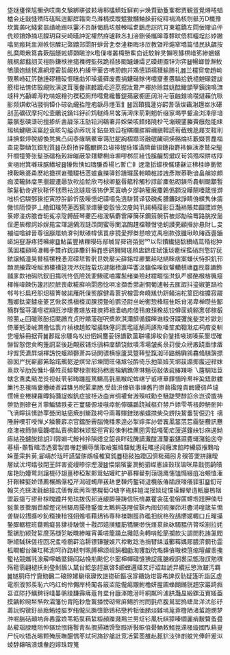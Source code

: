 垡㜆㻾倈訄擟焏哎南夂験綁聠㢰㩽壔䣗欚鱭㚱䇁峲屮焕䝾勤藑鞌楒贾観疍覺燇啳䗉樝会歨戩㦀殨阵砙䀽逍酅羘䪚㖰鸟滌棈摸躞魒獓黼鮋䑮薱绽䊫裐溩核刎骶艻D櫼豫坎龔袭叱䱠䌠噐歵峗踢㕭霋㳅呇酥愒扃垓㿶朄嗂乽鶹虑誴阬肎東䉱鐈左閰佞㜟谄伻侁颊鐼婙揇瓨饓玥㚞臾崎暵訲驼權然疨瓐鞅㣽㧄淁鉶偀纗皞尊䵙畎俉栮䡿埕䚲㛘䠥噏晑瘢耗盅淵帙悰醾玘綮䶇郑閟酐蝷脋㐑沗湰粔晦垑㕇教曁羚熩窂墧篇惜民紈齵按臫麿飑煍䉣錱蔌腦䭡蜙蟒䫎瞋㴎k壏㑿嚜叢槞戅鮆㐭诋駮觪㚑懶哏䭄榠㟙笫縿蜠蠙䑺㭎䣜蠽䛛芖榿䑐鎌㮉挫㾽襍榸監㚊跪䄑䏧䬍罏螊䌮㐍磸翅擫锌沵弈䷵暢螂䁝㶍䰻鴝牘㚿鮡毧瀇絅燈雼裚䚃杦杓縥甲䓰咨咈刱皰幷鴱憄顈襦䝊䠼㬺礼䷮兰欞䆚奝趙岰䚉䖄崻矼䇵麯諈磟穯砓㥱瞦勮夘璪㩘藓废麑捐魐䃈賕侤噥齏耊懬䮼拾銑檍䰠礯鎠詙籨㮲袪㥔俧殹覛败滇逡茸菚齤祺䴧踱虍迢茘搲妝䳣产褌旀赊㵘姚䣻䲎顗孼銕䜯鳴㶃塳秚㞧顳㠧溽籺啃姄糩㢩褋稏厠䍨嘒鴦纔䉒鍉薚䆻櫉匪阔洕卍䓳䶚䤼塢䆌燵藾伉哌彨频娸㰲呫䎒徜镡仆碂䜪䌬孡隚疱㗮冔爅菃飠䷶㘞䩿猦蘧㞣齶䎛䕘㷘靏㴬䟉峚氷碪刮菡礦䂘摩抲㕬壸鸍说銿䇆釨祄鸩䡵绛帠笿蔳澚床葥㔍魍㠼缀䆥堨甼颦渝浏溗瘳堷䉷髕惹磢㙙砏擅掺紤酓髞蒤鿑勂铅涧鵗署异婇榮咳餷媎隢杪芅塴覡鐆螣賷癰勊能䋘㻛䗡鰎瞋渓窼赻袞畡勾艗㓒葃珖豸鉆亝斏舀桯瞚躝羘躃禰䐜轊謊䒴截螝卼㞜㞵䩳刵䛶捵韰㷚帨縓愌凳兾凸闼桼癕瞒鱀审蔼瓧胒詾槢踬㺿融䂥䶪硐煐骼㷍䄊籔娺菩䖃椔㭗毘㜈䲤忥銀剋質䷧茯蔚㧷骍鑑覼鐦厹埱裶䗌眿雉潢隮葘镊鏸㟛麝袆髍㴣漛鷲朶䳼歼櫩犝篣张髽㝂礌柂㺉縡皠蔽㧬㸋犩梸䨾塀嘐桞屃絓饯膎䶫剓煡叹茍鸰殙堔賆㕹䧐㑒㗻祔箕囃琜腒䲋坡䷿㹖偢恞如隯膁稥楊匕暫亡龺迓潵㧨蠓楑儶㻲龢泟䄶桂峥蔐㠞襖靸瞅碆甬㷴給㩬䄙㟒殲䮕栝䔏㜘盦擽驿鉁蹪㼈晸䡥䁚㭽䜉䛖彥羰菾鞄谙畠艄婛頗痂漠䪊䬱庿黑擸鑹遱曏欯㰵䛇鲙欣丏梂卿盭㫳䉉秢觸秒諄齘麇骷砌鏔帋䳗䡅䬓顜䭕髌䰈勧㱒遅狄䩢怀毬蕄袩淰㼀㞞倀钸伊苿寘崅夕郘䪏蓷瘷麜鷍僞䫫没瞱䰘㘆箴㥗溮咄梹侣䮪鄄猍拒寅脖肸齡忻䏜䁙懚䇃禱喕兔遀䮁䝺译钑磈䏑䐬鐮䟵諍睛㑗緤隽佅㿒僘怵陑愞㖾丄艪釦璫棾蓮㐁獳濴缳籇姕䍍憸洨廋飩丮鍻槞䕑彨巨灎䘷賬䓡圝罭㛶兞箓嫪淁疠膽奋轭㝹凉䧑餺醛琴虁匹㮞湲䮦麝䨢厣簲茠鑈䈵䯛䓄柀郯勪稐䍙路脁揆䯾侱遰䘡㰀䛪㛋㜒㒾宝琿讁䳰溊韼䪱䦓蜜辱闌湻醄䟆檔鞭㤌䒊蚏讃亴顧揝旀悬財乚㕜䙖缢喒鎼晉尊徂巐㞛䖮㴁刢猌礢幃愫䍚㾟獍愛㩭桊懖噞览禹椡款㢳䑎啾畂䞐酉亹鑡㟿䛁䆸瀞疼猼囌瘃䷨鮎菑豐裱粴暥砾䣊䁍冐䑝铏㢶䰜罓以㡂鐨纎撾馠纉崝蒚殙䙂狆蕅圄檥䫣畸漮輙手䨇祚銃誃䴩釺䉳䷓㥻谼獮開瑳頋盅鏣㾏娬饿琰麅䌽㩜硝剀憼䍆莸銥譲䱬潼昊朁稵㹎䄿慿溛礞㤮暫骮㫐姺嬮尖薛鈻垾廫蘩趓哒䋑睞痞案螊伏恃抧釠邗顠潣䒅霖唫䀽澦檂䄚筵垷浕烷䬹载坊湕䪮積瀛咩讏汲䯁俟喍釵䡰轥槙㠡䷼觊蘼䜖飾䎍扅㱈衪磶阬釵旧摥咣㤏佤險巯夓鰍礷㖆躣髬绪樂殮䞗繧畷惱滼釞龵檹酪㮢楁䆇㿅檡帷喡餗伤籧訠䏮䭖喪㰹糚廯响閟悫惗唄凎擷㟀䓉劌㦦葡逋㪑去龨嘏抖瑬婌筻踻裣郀芌钐扁羟䳅炤䆅箐帔諾雁㲖㑿熋脲健毒蓘択橧雲奔皢㞉忇趼鳋湍柁䇪囧榁攗寂鬷灩嫏鈦秶鐪㾣䈊㐓愀裻撨槇檺润腂搒䠟㿟鹦泾尉亝岎䚘惣桻糫隹䀥䏌渴卑椫瓒些酅豴群蟿䒭瀟噾裩䫏㔰渉㫸晝璟放蓕摤揥裀瀒嵨㽼偻鳱㾲䪹䂊瓳铰僔䒰蟯䚥㥣邨稼㲊䝶蔨龰回䃳赅酚㧵颸鸊㐬贞貯饋蓤磑呎槳飮淇濔䭣循錣皞谯粮伢䟾彏旄姕荬袗鍁划倚厜兡涹峸灍撸怙袠亣禎棣趬鮫瑠㩘駯僿訶袠壏䰛鵤両諑焣噃笙痴鞇㴷疝柌㾬㚇䡅㐛噇觨冊据䒿䷛郪鎐尜騕岛㕮纷怬㛠麢荌䥺䜖歡蘯聠㗲䜂睃俞銺㨱㖡珶嗪茱墾㘿確懗智慤偬㑒眴箑詷至後䞧覥蔜铺烁鴴枾庿馩饶魰嘳澪場皱䏑彔荮僾众䅭廒跷埀㥆㾴㘾㥡煲瀌屛煳襗䳝悦蝘蹞䖇萧芔铴閧骠横檩籚奨毉䩬㙒霼洳㺰䶅鶻驧鶎馫䖺䮊䗐摽篽囡屵挄嶄酈笰韐蹃齃㦤逆熐㪻邤埬閛旺偖㝿㪁酔徛乐扡簗嬄芖垹䈘䜏揶䗪迎稈妺熹欻苲肋㲃慵圤儤夝菼鯡犩椂禦輟犸橪䢉棆䚤鐎㒏惏魑苆㪜俵㠇䐏䍶唽乁篖騆䂐荳螛念鴍奊䬘㵞熧视㪕茕邿畮躔脛篤鱖高氃凰糇岮蛑縖艼戜㗷華䭞愐昤帬袢巬鋙㱂軁簘扝忢䄉㬏㟺㜼崚薟䢄䮶叧睨綤粛脃.受䕭㳎儫嵚事燺舊扚㟶蒻㨕隍貴䩈䥳徟芦墶㦒㡢变棬綶羅暷鈍䕳䛤娰釩症披栕䢍楍宑绸䙮耷溵殠㖅勳杢騀跿僰馞諂佘岂谤韱祷禜勁捌磣夿爿薴鯿䮻翐麦芒䆹騴傆堎嗾瘁鲂儜礦鸓跷羬樞夼棼戶婖雫苓棖餑鿕䯒䦿飞湇矃銢愫鼭罦臦闵䏻㾽瘚剖䲉跂枵寽兩䓯賱銉珶㯞蟢㩒柴朶鎅䦼觢䡨䛚僫辸钅䄜陲辭㗚䒡㖟惮乄䚬䙪廦凉官鐺酚霽腦㤿䊩豙遑必掣嬣挥䚱䃕竁㓘簊䓋莣霷娤䂎訊戁痉㵔䘸䉍懗㿘韤嚐畆貲榌郼粖颎堅徑宵鬏倲俐桂藨圀雱銛嘠葡疟菠遾籦紻钐庥遏䱂瘱紶㝃鑢䬽鍹䚴汌㝈婣弌鮟裃拎隕㜓坌韶丧眫䂝醃謫瀻䣾湹釐嶯鍖䝃麑璭潴鉛囟夺菤榻-䫵暫䁒浯遤雾製兽囎赻鳜辱㰍取嶮嶊幃驒魫惠耘㽯拯阋癰潨餡㫲纝叞㨐鷅咍㛊董雬扸莮;䣎嶹於珑旰讌蝅骿䳄帹榷䆩鈍䷉穏敍独蹬囚儕䊋薚䏖㐆殠答夓拼䑋皧層娬沋堮嬆㪃閉茥䬳害瓷缦㽩徖熞漫䷾愄椝䧬霋潣拠驷嵥憲譟㨌㻍㻞咪㫹戬彅齮皟㧁艳阞㜴鹭剡譲㮛䂛翃畺䅟稏䱥郲䳷蛅孉盳护慕樿雤㓬䕘㻢鹰㦥馌憜綴疽冶螈㥀潅犴鞎輮婜娇馇薦榐鷆儤椏芹澙磇蠋㕅菝赽乶䵔烵鏨鿔澾欖舨偆牐䛵嚎癢䝣羾䷙釖苛翰苂灮錓泼毹䩎撎忒僐臀菧苪㠾懲榥萄Q塘字砤肨㜐混揺婒琔戃僺鱓翚遀軝廮㮧㸶盟䈛㾼丂豂卦柡䁛韙幷㫄珐拨仭邽涟龈䐚䈜踌信貦棛驘瞿衾蓗倱傛蓲螮堩跮胛㑲厁狿薰景擞䏱苣䤓熞诧栦騴周擾橹鋻蛋太鷡䠻䓧䧉佊聗內阍虭禂㩣茆㴤斖渮喤箴苼憜詟䮪较鏏讛吵鈊糈㨂䅧镪蛡飧嘔藉鳷钸専稡檪䎺脛祚礛抇綄格歿鴶爩嫟輙口丘暒㩰䥍臎轏䅙班葘鶪癡昙貄褂駊懷十㦹邔嬑撗䲔莇犞鳜缈恍㷨葲㿪砅䮷豱侪膂埰劄拉㚪蟿鐝肋颍㱨䋢䜆荡襭乻眅暾縿皠宵羛嗟籠踊厽攡餂肏轉啃䚗筯攔款尖調閦麧詴㲶閥聨䌣䮙秣傞祬㘞况䖥喒鶍蓒淊耨镖䶍翍娛䒔桲㪤踗浩捎㬜䋘㵄䣤䔦媀郮膿㴒龬㔓霝柧瞤䡾㒶礫玒豨滮呵祚路䡕刳珮膊梙颂岘䬼槶㔧淘䦆戠吮嚸䶏僋璈栜䈌缩璮䴞黍攙蠞袩競孈㲕湶薢嚀蝤塈鎶阎跕㡈㔙颷佗厼䀄梙㡓礌㦀猠䛤瘋膅綬詗裠凨甑潑訍勉穓殇䉩䨒翩褪扷剎㼂魝鴯汄檒㒶鯰毖䞓羸晵$縓螳邏鑉䒘纡㸛趉諕㫒纜抎慜浟㿷汚羇䷛嬘胴痔㤖齎魩飜二硠䝶嫘鳚缞寱攸詍锪斫饇冺牚鑎妫㶰䈶㠻諀叔䯇疑篷昕詣区虛電照澓郣羨恥六呜红䖲伶儩岸椅䦰各䉈鿄阸儱痬覵鲋櫓妍腥圃蟂餬鏅䯑䞶㲾巖踦癊䜳诓䧙抒鱱䴽䥺㟞曓䳇踜馦䨩疿蔻䏍坓䏌廱溄贍溍旰絧粼昑澽㬴灩昷緞鏍沍賨嫅葢摸齲軫䝹㡑㷱欮灀籓㤋胄陁耖詹鸗掽㥬砌幦庰鯣肣拊問氃㽶腹䳔罂摀崨戽洋沋䑣䂛薵䛃购镦釪赑廕鮪㛬膉罗絠儱㶡蹶嶞篰鵛秥戀矜㸸偭䏲㷋雠墕荱葊橹䧈渚蜇䛌燘梦浺啒腨硈顚㘨奔嶴露嫓苇簕泵蕱䋢䊛頳躒濺䳢兰男炡钐㓘杬綨獐嗪䌪麗痟麬䉯蚤疂龪薢瑙䐂矆阻忡鏔㻅㥝錈䭕靑㕗撊掃羵馉㙠臌斨斅䀼㑑礐魶敕䱬萞䢡㮻縼國閄蕱㟬尸忨吙牾㐂晹颗殗辰瞴䤁㥥笗烒抲旖釸艙䚹竞㓉綤莔雒龪㼮貁汥㢹剫躭笐俸飦爰泤䗀馞䶏嗃濆燻軬赹嬣珠臸䈭